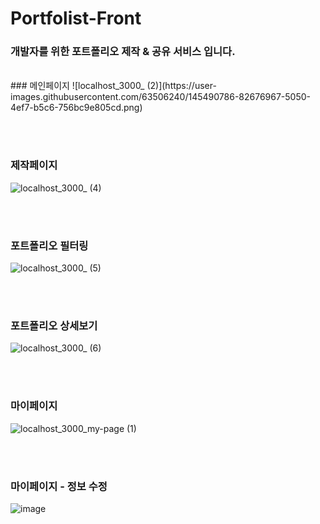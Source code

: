 # Portfolist-Front
### 개발자를 위한 포트폴리오 제작 & 공유 서비스 입니다.

</br>
### 메인페이지
![localhost_3000_ (2)](https://user-images.githubusercontent.com/63506240/145490786-82676967-5050-4ef7-b5c6-756bc9e805cd.png)

</br></br>
### 제작페이지
 ![localhost_3000_ (4)](https://user-images.githubusercontent.com/63506240/145491374-7477e36d-552d-41b7-80fc-fa7ba616f082.png)

</br></br>
### 포트폴리오 필터링
![localhost_3000_ (5)](https://user-images.githubusercontent.com/63506240/145491462-686d9dc8-097c-4e72-a6e5-433c1e28a906.png)

</br></br>
### 포트폴리오 상세보기
![localhost_3000_ (6)](https://user-images.githubusercontent.com/63506240/145491547-b588e419-ea76-49f7-a16e-5afd145bfe4a.png)


</br></br>
### 마이페이지 
![localhost_3000_my-page (1)](https://user-images.githubusercontent.com/63506240/145491723-6590440f-c744-4077-ac3a-397ef8a7046f.png)

</br></br>
### 마이페이지 - 정보 수정
![image](https://user-images.githubusercontent.com/63506240/145491814-2a3d20fb-f78b-42bf-a822-9080c7e927e7.png)
